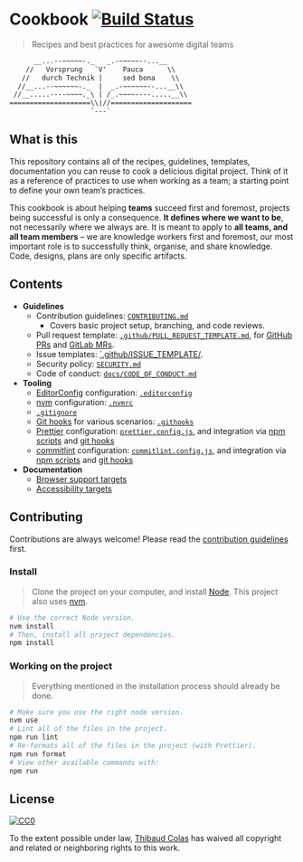 # Cookbook [![Build Status](https://travis-ci.org/thibaudcolas/cookbook.svg?branch=master)](https://travis-ci.org/thibaudcolas/cookbook)

> Recipes and best practices for awesome digital teams

```txt
      __...--~~~~~-._   _.-~~~~~--...__
    //   Vorsprung   `V'    Pauca      \\
   //   durch Technik |     sed bona    \\
  //__...--~~~~~~-._  |  _.-~~~~~~--...__\\
 //__.....----~~~~._\ | /_.~~~~----.....__\\
====================\\|//====================
                    `---`
```

## What is this

This repository contains all of the recipes, guidelines, templates, documentation you can reuse to cook a delicious digital project. Think of it as a reference of practices to use when working as a team; a starting point to define your own team’s practices.

This cookbook is about helping **teams** succeed first and foremost, projects being successful is only a consequence. **It defines where we want to be**, not necessarily where we always are. It is meant to apply to **all teams, and all team members** – we are knowledge workers first and foremost, our most important role is to successfully think, organise, and share knowledge. Code, designs, plans are only specific artifacts.

## Contents

- **Guidelines**
  - Contribution guidelines: [`CONTRIBUTING.md`](CONTRIBUTING.md)
    - Covers basic project setup, branching, and code reviews.
  - Pull request template: [`.github/PULL_REQUEST_TEMPLATE.md`](.github/PULL_REQUEST_TEMPLATE.md), for [GitHub PRs](https://help.github.com/articles/creating-a-pull-request-template-for-your-repository/) and [GitLab MRs](https://docs.gitlab.com/ce/user/project/description_templates.html#creating-merge-request-templates).
  - Issue templates: [`.github/ISSUE_TEMPLATE/](.github/ISSUE_TEMPLATE/).
  - Security policy: [`SECURITY.md`](SECURITY.md)
  - Code of conduct: [`docs/CODE_OF_CONDUCT.md`](docs/CODE_OF_CONDUCT.md)
- **Tooling**
  - [EditorConfig](http://editorconfig.org/) configuration: [`.editorconfig`](.editorconfig)
  - [nvm](https://github.com/creationix/nvm) configuration: [`.nvmrc`](.nvmrc)
  - [`.gitignore`](.gitignore)
  - [Git hooks](https://git-scm.com/book/gr/v2/Customizing-Git-Git-Hooks) for various scenarios: [`.githooks`](.githooks)
  - [Prettier](https://prettier.io/) configuration: [`prettier.config.js`](prettier.config.js), and integration via [npm scripts](package.json) and [git hooks](.githooks)
  - [commitlint](https://github.com/marionebl/commitlint) configuration: [`commitlint.config.js`](commitlint.config.js), and integration via [npm scripts](package.json) and [git hooks](.githooks)
- **Documentation**
  - [Browser support targets](docs/targets.md#browser-support)
  - [Accessibility targets](docs/targets.md#accessibility-targets)

## Contributing

Contributions are always welcome! Please read the [contribution guidelines](CONTRIBUTING.md) first.

### Install

> Clone the project on your computer, and install [Node](https://nodejs.org). This project also uses [nvm](https://github.com/creationix/nvm).

```sh
# Use the correct Node version.
nvm install
# Then, install all project dependencies.
npm install
```

### Working on the project

> Everything mentioned in the installation process should already be done.

```sh
# Make sure you use the right node version.
nvm use
# Lint all of the files in the project.
npm run lint
# Re-formats all of the files in the project (with Prettier).
npm run format
# View other available commands with:
npm run
```

## License

[![CC0](http://mirrors.creativecommons.org/presskit/buttons/88x31/svg/cc-zero.svg)](https://creativecommons.org/publicdomain/zero/1.0/)

To the extent possible under law, [Thibaud Colas](https://github.com/thibaudcolas) has waived all copyright and related or neighboring rights to this work.
